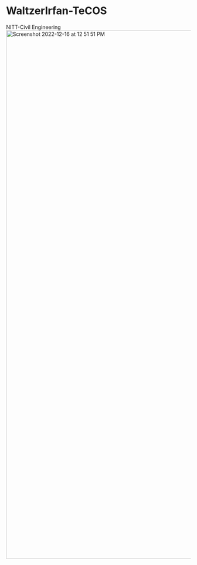 # WaltzerIrfan-TeCOS
NITT-Civil Engineering
<img width="1440" alt="Screenshot 2022-12-16 at 12 51 51 PM" src="https://user-images.githubusercontent.com/96935175/208044861-183439a2-60cd-4022-9e5e-fa5f9f99f791.png">
